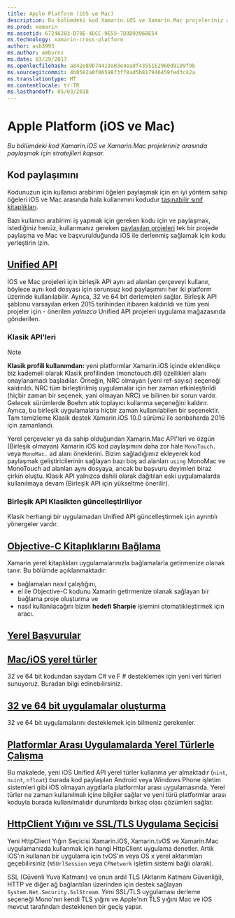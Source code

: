 ```yaml
---
title: Apple Platform (iOS ve Mac)
description: Bu bölümdeki kod Xamarin.iOS ve Xamarin.Mac projeleriniz arasında paylaşmak için stratejileri kapsar.
ms.prod: xamarin
ms.assetid: 67246203-D78E-4DCC-9E55-7D3D93968E54
ms.technology: xamarin-cross-platform
author: asb3993
ms.author: amburns
ms.date: 03/29/2017
ms.openlocfilehash: a842e89b74419a03e4ea8f4355162960d9109f9b
ms.sourcegitcommit: 4b0582a0f06598f3ff8ad5b817946459fed3c42a
ms.translationtype: MT
ms.contentlocale: tr-TR
ms.lasthandoff: 05/03/2018
---
```

# <a name="apple-platform-ios-and-mac"></a>Apple Platform (iOS ve Mac)

_Bu bölümdeki kod Xamarin.iOS ve Xamarin.Mac projeleriniz arasında paylaşmak için stratejileri kapsar._

## <a name="code-sharing"></a>Kod paylaşımını

Kodunuzun için kullanıcı arabirimi öğeleri paylaşmak için en iyi yöntem sahip öğeleri iOS ve Mac arasında hala kullanımını kodudur [taşınabilir sınıf kitaplıkları](~/cross-platform/app-fundamentals/pcl.md).

Bazı kullanıcı arabirimi iş yapmak için gereken kodu için ve paylaşmak, istediğiniz henüz, kullanmanız gereken [paylaşılan projeleri](~/cross-platform/app-fundamentals/shared-projects.md) tek bir projede paylaşma ve Mac ve başvurulduğunda iOS ile derlenmiş sağlamak için kodu yerleştirin izin.

##  <a name="unified-apiunifiedindexmd"></a>[Unified API](unified/index.md)

İOS ve Mac projeleri için birleşik API aynı ad alanları çerçeveyi kullanır, böylece aynı kod dosyası için sorunsuz kod paylaşımını her iki platform üzerinde kullanılabilir. Ayrıca, 32 ve 64 bit derlemeleri sağlar. Birleşik API şablonu varsayılan erken 2015 tarihinden itibaren kaldırıldı ve tüm yeni projeler için - önerilen *yalnızca* Unified API projeleri uygulama mağazasında gönderilen.

### <a name="classic-apis"></a>Klasik API'leri

> [!NOTE]
> **Klasik profili kullanımdan:** yeni platformlar Xamarin.iOS içinde eklendikçe biz kademeli olarak Klasik profilinden (monotouch.dll) özellikleri alanı onaylanamadı başladılar. Örneğin, NRC olmayan (yeni ref-sayısı) seçeneği kaldırıldı. NRC tüm birleştirilmiş uygulamalar için her zaman etkinleştirildi (hiçbir zaman bir seçenek, yani olmayan NRC) ve bilinen bir sorun vardır. Gelecek sürümlerde Boehm atık toplayıcı kullanma seçeneğini kaldırır. Ayrıca, bu birleşik uygulamalara hiçbir zaman kullanılabilen bir seçenektir. Tam temizleme Klasik destek Xamarin.iOS 10.0 sürümü ile sonbaharda 2016 için zamanlandı.

Yerel çerçeveler ya da sahip olduğundan Xamarin.Mac API'leri ve özgün (Birleşik olmayan) Xamarin.iOS kod paylaşımını daha zor hale `MonoTouch.` veya `MonoMac.` ad alanı öneklerini.  Bizim sağladığımız ekleyerek kod paylaşmak geliştiricilerinin sağlayan bazı boş ad alanları `using` MonoMac ve MonoTouch ad alanları aynı dosyaya, ancak bu başvuru deyimleri biraz çirkin oluştu. Klasik API yalnızca dahili olarak dağıtılan eski uygulamalarda kullanılmaya devam (Birleşik API için yükseltme önerilir).


### <a name="updating-from-classic-to-the-unified-api"></a>Birleşik API Klasikten güncelleştiriliyor

Klasik herhangi bir uygulamadan Unified API güncelleştirmek için ayrıntılı yönergeler vardır.

## <a name="binding-objective-c-librariesbindingindexmd"></a>[Objective-C Kitaplıklarını Bağlama](binding/index.md)

Xamarin yerel kitaplıkları uygulamalarınızla bağlamalarla getirmenize olanak tanır. Bu bölümde açıklanmaktadır:

- bağlamaları nasıl çalıştığını,
- el ile Objective-C kodunu Xamarin getirmenize olanak sağlayan bir bağlama proje oluşturma ve
- nasıl kullanılacağını bizim **hedefi Sharpie** işlemini otomatikleştirmek için aracı.

## <a name="native-referencesnative-referencesmd"></a>[Yerel Başvurular](native-references.md)



##  <a name="macios-native-typesnativetypesmd"></a>[Mac/iOS yerel türler](nativetypes.md)

32 ve 64 bit kodundan saydam C# ve F # desteklemek için yeni veri türleri sunuyoruz.   Buradan bilgi edinebilirsiniz.

##  <a name="building-32-and-64-bit-apps32-and-64indexmd"></a>[32 ve 64 bit uygulamalar oluşturma](32-and-64/index.md)

32 ve 64 bit uygulamalarını desteklemek için bilmeniz gerekenler.

## <a name="working-with-native-types-in-cross-platform-appsnative-types-cross-platformmd"></a>[Platformlar Arası Uygulamalarda Yerel Türlerle Çalışma](native-types-cross-platform.md)

Bu makalede, yeni iOS Unified API yerel türler kullanma yer almaktadır (`nint`, `nuint`, `nfloat`) burada kod paylaşılan Android veya Windows Phone işletim sistemleri gibi iOS olmayan aygıtlarla platformlar arası uygulamasında.
Yerel türler ne zaman kullanılmalı içine bilgiler sağlar ve yeni türü platformlar arası koduyla burada kullanılmalıdır durumlarda birkaç olası çözümleri sağlar.


## <a name="httpclient-stack-and-ssltls-implementation-selectorhttp-stackmd"></a>[HttpClient Yığını ve SSL/TLS Uygulama Seçicisi](http-stack.md)

Yeni HttpClient Yığın Seçicisi Xamarin.iOS, Xamarin.tvOS ve Xamarin.Mac uygulamanızda kullanmak için hangi HttpClient uygulama denetler. Artık iOS'ın kullanan bir uygulama için tvOS'ın veya OS x yerel aktarımları geçebilirsiniz (`NSUrlSession` veya `CFNetwork` işletim sistemi bağlı olarak).

SSL (Güvenli Yuva Katmanı) ve onun ardıl TLS (Aktarım Katmanı Güvenliği), HTTP ve diğer ağ bağlantıları üzerinden için destek sağlayan `System.Net.Security.SslStream`. Yeni SSL/TLS uygulaması derleme seçeneği Mono'nın kendi TLS yığını ve Apple'nın TLS yığını Mac ve iOS mevcut tarafından desteklenen bir geçiş yapar.
